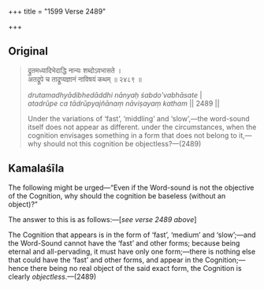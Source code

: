 +++
title = "1599 Verse 2489"

+++
## Original 
>
> द्रुतमध्यादिभेदाद्धि नान्यः शब्दोऽवभासते ।  
> अतद्रूपे च ताद्रूप्यज्ञानं नाविषयं कथम् ॥ २४८९ ॥ 
>
> *drutamadhyādibhedāddhi nānyaḥ śabdo'vabhāsate* \|  
> *atadrūpe ca tādrūpyajñānaṃ nāviṣayaṃ katham* \|\| 2489 \|\| 
>
> Under the variations of ‘fast’, ‘middling’ and ‘slow’,—the word-sound itself does not appear as different. under the circumstances, when the cognition envisages something in a form that does not belong to it,—why should not this cognition be objectless?—(2489)



## Kamalaśīla

The following might be urged—“Even if the Word-sound is not the objective of the Cognition, why should the cognition be baseless (without an object)?”

The answer to this is as follows:—[*see verse 2489 above*]

The Cognition that appears is in the form of ‘fast’, ‘medium’ and ‘slow’;—and the Word-Sound cannot have the ‘fast’ and other forms; because being eternal and all-pervading, it must have only one form;—there is nothing else that could have the ‘fast’ and other forms, and appear in the Cognition;—hence there being no real object of the said exact form, the Cognition is clearly *objectless*.—(2489)


